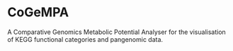 # CoGeMPA
A Comparative Genomics Metabolic Potential Analyser for the visualisation of KEGG functional categories and pangenomic data.
